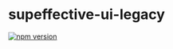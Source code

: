# supeffective-ui-legacy

[![npm version][npm-version-src]][npm-version-href]

[npm-version-src]: https://img.shields.io/npm/v/supeffective-ui-legacy?style=flat&colorA=18181B&colorB=F0DB4F
[npm-version-href]: https://npmjs.com/package/supeffective-ui-legacy
